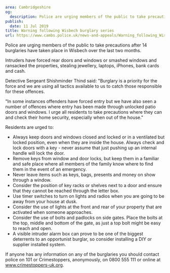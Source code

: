 ```yaml
area: Cambridgeshire
og:
  description: Police are urging members of the public to take precautions after 14 burglaries have taken place in Wisbech over the last two months.
publish:
  date: 11 Jul 2019
title: Warning following Wisbech burglary series
url: https://www.cambs.police.uk/news-and-appeals/Warning_following_Wisbech_burglary_series
```

Police are urging members of the public to take precautions after 14 burglaries have taken place in Wisbech over the last two months.

Intruders have forced rear doors and windows or smashed windows and ransacked the properties, stealing jewellery, laptops, iPhones, bank cards and cash.

Detective Sergeant Shishminder Thind said: "Burglary is a priority for the force and we are using all tactics available to us to catch those responsible for these offences.

"In some instances offenders have forced entry but we have also seen a number of offences where entry has been made through unlocked patio doors and windows. I urge all residents to take precautions where they can and check their home security, especially when out of the house."

Residents are urged to:

 * Always keep doors and windows closed and locked or in a ventilated but locked position, even when they are inside the house. Always check and lock doors with a key - never assume that just pushing up an internal handle will lock the door.
 * Remove keys from window and door locks, but keep them in a familiar and safe place where all members of the family know where to find them in the event of an emergency.
 * Never leave items such as keys, bags, presents and money on show through a window.
 * Consider the position of key racks or shelves next to a door and ensure that they cannot be reached through the letter box.
 * Use timer switches to turn on lights and radios when you are going to be away from your house at dusk.
 * Consider the use of lights at the front and rear of your property that are activated when someone approaches.
 * Consider the use of bolts and padlocks on side gates. Place the bolts at the top, middle and bottom of the gate, as just a top bolt might be easy to reach and open.
 * A visible intruder alarm box can prove to be one of the biggest deterrents to an opportunist burglar, so consider installing a DIY or supplier installed system.

If anyone has any information on any of the burglaries you should contact police on 101 or Crimestoppers, anonymously, on 0800 555 111 or online at www.crimestoppers-uk.org.
